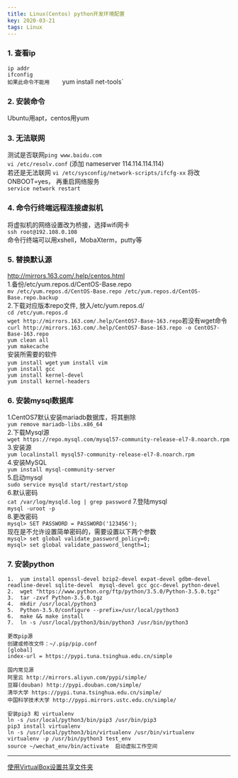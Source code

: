 ```yaml
---
title: Linux(Centos) python开发环境配置
key: 2020-03-21
tags: Linux
---
```


### 1. 查看ip
`ip addr`     
`ifconfig`  
`如果此命令不能用   
`yum install net-tools`
### 2. 安装命令
Ubuntu用apt，centos用yum   
### 3. 无法联网
测试是否联网`ping www.baidu.com`   
`vi /etc/resolv.conf` (添加 nameserver 114.114.114.114)   
若还是无法联网
`vi /etc/sysconfig/network-scripts/ifcfg-xx` 将改ONBOOT=yes， 再重启网络服务   
`service network restart`
### 4. 命令行终端远程连接虚拟机
将虚拟机的网络设置改为桥接，选择wifi网卡   
`ssh root@192.108.0.108`   
命令行终端可以用xshell，MobaXterm，putty等
### 5. 替换默认源
http://mirrors.163.com/.help/centos.html   
1.备份/etc/yum.repos.d/CentOS-Base.repo  
`mv /etc/yum.repos.d/CentOS-Base.repo /etc/yum.repos.d/CentOS-Base.repo.backup`   
2.下载对应版本repo文件, 放入/etc/yum.repos.d/   
`cd /etc/yum.repos.d`   
`wget http://mirrors.163.com/.help/CentOS7-Base-163.repo`若没有wget命令
`curl http://mirrors.163.com/.help/CentOS7-Base-163.repo -o CentOS7-Base-163.repo`   
`yum clean all`   
`yum makecache`  
安装所需要的软件   
`yum install wget` 
`yum install vim`  
`yum install gcc`  
`yum install kernel-devel`  
`yum install kernel-headers`
### 6. 安装mysql数据库
1.CentOS7默认安装mariadb数据库，将其删除   
`yum remove mariadb-libs.x86_64`   
2.下载Mysql源  
`wget https://repo.mysql.com/mysql57-community-release-el7-8.noarch.rpm`  
3.安装源  
`yum localinstall mysql57-community-release-el7-8.noarch.rpm`  
4.安装MySQL  
`yum install mysql-community-server`  
5.启动mysql  
`sudo service mysqld start/restart/stop`  
6.默认密码  
`cat /var/log/mysqld.log | grep password`
7.登陆mysql  
`mysql -uroot -p`  
8.更改密码  
`mysql> SET PASSWORD = PASSWORD('123456');`  
现在是不允许设置简单密码的，需要设置以下两个参数  
`mysql> set global validate_password_policy=0;`  
`mysql> set global validate_password_length=1;`    
### 7. 安装python
```shell
1.	yum install openssl-devel bzip2-devel expat-devel gdbm-devel readline-devel sqlite-devel  mysql-devel gcc gcc-devel python-devel  
2.	wget "https://www.python.org/ftp/python/3.5.0/Python-3.5.0.tgz"
3.	tar -zxvf Python-3.5.0.tgz
4.	mkdir /usr/local/python3
5.	Python-3.5.0/configure --prefix=/usr/local/python3
6.	make && make install
7.	ln -s /usr/local/python3/bin/python3 /usr/bin/python3

更改pip源
创建或修改文件：~/.pip/pip.conf
[global]
index-url = https://pypi.tuna.tsinghua.edu.cn/simple

国内常见源
阿里云 http://mirrors.aliyun.com/pypi/simple/
豆瓣(douban) http://pypi.douban.com/simple/
清华大学 https://pypi.tuna.tsinghua.edu.cn/simple/
中国科学技术大学 http://pypi.mirrors.ustc.edu.cn/simple/

安装pip3 和 virtualenv
ln -s /usr/local/python3/bin/pip3 /usr/bin/pip3
pip3 install virtualenv
ln -s /usr/local/python3/bin/virtualenv /usr/bin/virtualenv
virtualenv -p /usr/bin/python3 test_env
source ~/wechat_env/bin/activate  启动虚拟工作空间
```

----

[使用VirtualBox设置共享文件夹](https://blog.csdn.net/MingL_Wang/article/details/45156019)  
